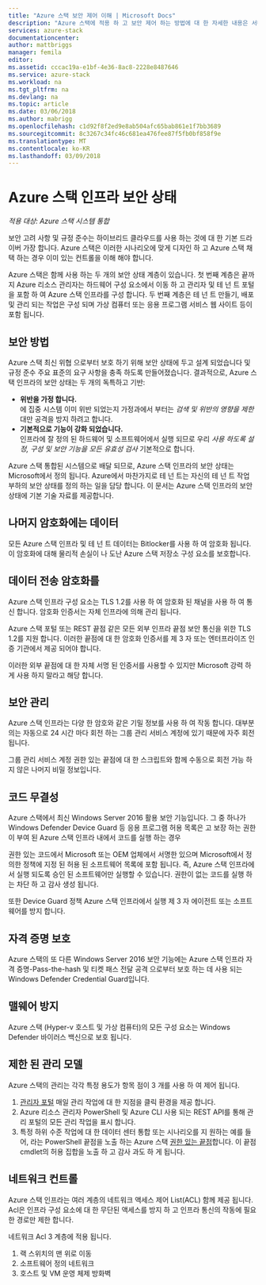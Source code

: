 ```yaml
---
title: "Azure 스택 보안 제어 이해 | Microsoft Docs"
description: "Azure 스택에 적용 하 고 보안 제어 하는 방법에 대 한 자세한 내용은 서비스 관리자는"
services: azure-stack
documentationcenter: 
author: mattbriggs
manager: femila
editor: 
ms.assetid: cccac19a-e1bf-4e36-8ac8-2228e8487646
ms.service: azure-stack
ms.workload: na
ms.tgt_pltfrm: na
ms.devlang: na
ms.topic: article
ms.date: 03/06/2018
ms.author: mabrigg
ms.openlocfilehash: c1d92f8f2ed9e8ab504afc65bab861e1f7bb3689
ms.sourcegitcommit: 8c3267c34fc46c681ea476fee87f5fb0bf858f9e
ms.translationtype: MT
ms.contentlocale: ko-KR
ms.lasthandoff: 03/09/2018
---
```

# <a name="azure-stack-infrastructure-security-posture"></a>Azure 스택 인프라 보안 상태

*적용 대상: Azure 스택 시스템 통합*

보안 고려 사항 및 규정 준수는 하이브리드 클라우드를 사용 하는 것에 대 한 기본 드라이버 가장 합니다. Azure 스택은 이러한 시나리오에 맞게 디자인 하 고 Azure 스택 채택 하는 경우 이미 있는 컨트롤을 이해 해야 합니다.

Azure 스택은 함께 사용 하는 두 개의 보안 상태 계층이 있습니다. 첫 번째 계층은 끝까지 Azure 리소스 관리자는 하드웨어 구성 요소에서 이동 하 고 관리자 및 테 넌 트 포털을 포함 하 여 Azure 스택 인프라를 구성 합니다. 두 번째 계층은 테 넌 트 만들기, 배포 및 관리 되는 작업은 구성 되며 가상 컴퓨터 또는 응용 프로그램 서비스 웹 사이트 등이 포함 됩니다.  

## <a name="security-approach"></a>보안 방법
Azure 스택 최신 위협 으로부터 보호 하기 위해 보안 상태에 두고 설계 되었습니다 및 규정 준수 주요 표준의 요구 사항을 충족 하도록 만들어졌습니다. 결과적으로, Azure 스택 인프라의 보안 상태는 두 개의 독특하고 기반:

 - **위반을 가정 합니다.**  
에 집중 시스템 이미 위반 되었는지 가정과에서 부터는 *검색 및 위반의 영향을 제한* 대만 공격을 방지 하려고 합니다. 
 - **기본적으로 기능이 강화 되었습니다.**  
인프라에 잘 정의 된 하드웨어 및 소프트웨어에서 실행 되므로 우리 *사용 하도록 설정, 구성 및 보안 기능을 모든 유효성 검사* 기본적으로 합니다.



Azure 스택 통합된 시스템으로 배달 되므로, Azure 스택 인프라의 보안 상태는 Microsoft에서 정의 됩니다. Azure에서 마찬가지로 테 넌 트는 자신의 테 넌 트 작업 부하의 보안 상태를 정의 하는 일을 담당 합니다. 이 문서는 Azure 스택 인프라의 보안 상태에 기본 기술 자료를 제공합니다.

## <a name="data-at-rest-encryption"></a>나머지 암호화에는 데이터
모든 Azure 스택 인프라 및 테 넌 트 데이터는 Bitlocker를 사용 하 여 암호화 됩니다. 이 암호화에 대해 물리적 손실이 나 도난 Azure 스택 저장소 구성 요소를 보호합니다. 

## <a name="data-in-transit-encryption"></a>데이터 전송 암호화를
Azure 스택 인프라 구성 요소는 TLS 1.2를 사용 하 여 암호화 된 채널을 사용 하 여 통신 합니다. 암호화 인증서는 자체 인프라에 의해 관리 됩니다. 

Azure 스택 포털 또는 REST 끝점 같은 모든 외부 인프라 끝점 보안 통신을 위한 TLS 1.2를 지원 합니다. 이러한 끝점에 대 한 암호화 인증서를 제 3 자 또는 엔터프라이즈 인증 기관에서 제공 되어야 합니다. 

이러한 외부 끝점에 대 한 자체 서명 된 인증서를 사용할 수 있지만 Microsoft 강력 하 게 사용 하지 말라고 해당 합니다. 

## <a name="secret-management"></a>보안 관리
Azure 스택 인프라는 다양 한 암호와 같은 기밀 정보를 사용 하 여 작동 합니다. 대부분의는 자동으로 24 시간 마다 회전 하는 그룹 관리 서비스 계정에 있기 때문에 자주 회전 됩니다.

그룹 관리 서비스 계정 권한 있는 끝점에 대 한 스크립트와 함께 수동으로 회전 가능 하지 않은 나머지 비밀 정보입니다.

## <a name="code-integrity"></a>코드 무결성
Azure 스택에서 최신 Windows Server 2016 활용 보안 기능입니다. 그 중 하나가 Windows Defender Device Guard 등 응용 프로그램 허용 목록은 고 보장 하는 권한이 부여 된 Azure 스택 인프라 내에서 코드를 실행 하는 경우 

권한 있는 코드에서 Microsoft 또는 OEM 업체에서 서명한 있으며 Microsoft에서 정의한 정책에 지정 된 허용 된 소프트웨어 목록에 포함 됩니다. 즉, Azure 스택 인프라에서 실행 되도록 승인 된 소프트웨어만 실행할 수 있습니다. 권한이 없는 코드를 실행 하는 차단 하 고 감사 생성 됩니다.

또한 Device Guard 정책 Azure 스택 인프라에서 실행 제 3 자 에이전트 또는 소프트웨어를 방지 합니다.

## <a name="credential-guard"></a>자격 증명 보호
Azure 스택의 또 다른 Windows Server 2016 보안 기능에는 Azure 스택 인프라 자격 증명-Pass-the-hash 및 티켓 패스 전달 공격 으로부터 보호 하는 데 사용 되는 Windows Defender Credential Guard입니다.

## <a name="antimalware"></a>맬웨어 방지
Azure 스택 (Hyper-v 호스트 및 가상 컴퓨터)의 모든 구성 요소는 Windows Defender 바이러스 백신으로 보호 됩니다.

## <a name="constrained-administration-model"></a>제한 된 관리 모델
Azure 스택의 관리는 각각 특정 용도가 항목 점이 3 개를 사용 하 여 제어 됩니다. 
1. [관리자 포털](azure-stack-manage-portals.md) 매일 관리 작업에 대 한 지점을 클릭 환경을 제공 합니다.
2. Azure 리소스 관리자 PowerShell 및 Azure CLI 사용 되는 REST API를 통해 관리 포털의 모든 관리 작업을 표시 합니다. 
3. 특정 하위 수준 작업에 대 한 데이터 센터 통합 또는 시나리오를 지 원하는 예를 들어, 라는 PowerShell 끝점을 노출 하는 Azure 스택 [권한 있는 끝점](azure-stack-privileged-endpoint.md)합니다. 이 끝점 cmdlet의 허용 집합을 노출 하 고 감사 과도 하 게 됩니다.

## <a name="network-controls"></a>네트워크 컨트롤
Azure 스택 인프라는 여러 계층의 네트워크 액세스 제어 List(ACL) 함께 제공 됩니다. Acl은 인프라 구성 요소에 대 한 무단된 액세스를 방지 하 고 인프라 통신의 작동에 필요한 경로만 제한 합니다. 

네트워크 Acl 3 계층에 적용 됩니다.
1.  랙 스위치의 맨 위로 이동
2.  소프트웨어 정의 네트워크
3.  호스트 및 VM 운영 체제 방화벽 


